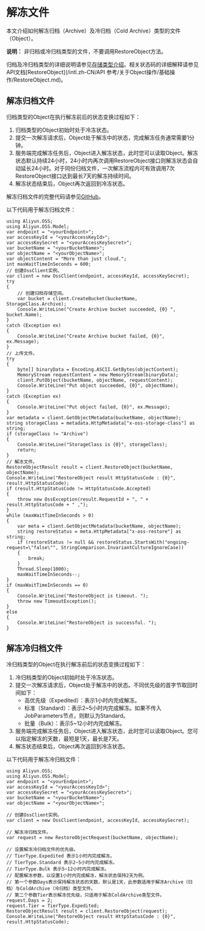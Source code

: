 # 解冻文件

本文介绍如何解冻归档（Archive）及冷归档（Cold Archive）类型的文件（Object）。

**说明：** 非归档或冷归档类型的文件，不要调用RestoreObject方法。

归档及冷归档类型的详细说明请参见[存储类型介绍](/intl.zh-CN/开发指南/存储类型/存储类型介绍.md)。相关状态码的详细解释请参见API文档[RestoreObject](/intl.zh-CN/API 参考/关于Object操作/基础操作/RestoreObject.md)。

## 解冻归档文件

归档类型的Object在执行解冻前后的状态变换过程如下：

1.  归档类型的Object初始时处于冷冻状态。
2.  提交一次解冻请求后，Object处于解冻中的状态，完成解冻任务通常需要1分钟。
3.  服务端完成解冻任务后，Object进入解冻状态，此时您可以读取Object。解冻状态默认持续24小时，24小时内再次调用RestoreObject接口则解冻状态会自动延长24小时。对于同份归档文件，一次解冻流程内可有效调用7次RestoreObject接口达到最长7天的解冻持续时间。
4.  解冻状态结束后，Object再次返回到冷冻状态。

解冻归档文件的完整代码请参见[GitHub](https://github.com/aliyun/aliyun-oss-csharp-sdk/blob/master/samples/Samples/RestoreArchiveObjectSample.cs)。

以下代码用于解冻归档文件：

```
using Aliyun.OSS;
using Aliyun.OSS.Model;
var endpoint = "<yourEndpoint>";
var accessKeyId = "<yourAccessKeyId>";
var accessKeySecret = "<yourAccessKeySecret>";
var bucketName = "<yourBucketName>";
var objectName = "<yourObjectName>";
var objectContent = "More than just cloud.";
int maxWaitTimeInSeconds = 600;
// 创建OssClient实例。
var client = new OssClient(endpoint, accessKeyId, accessKeySecret);
try
{
    // 创建归档存储空间。
    var bucket = client.CreateBucket(bucketName, StorageClass.Archive);
    Console.WriteLine("Create Archive bucket succeeded, {0} ", bucket.Name);
}
catch (Exception ex)
{
    Console.WriteLine("Create Archive bucket failed, {0}", ex.Message);
}
// 上传文件。
try
{
    byte[] binaryData = Encoding.ASCII.GetBytes(objectContent);
    MemoryStream requestContent = new MemoryStream(binaryData);
    client.PutObject(bucketName, objectName, requestContent);
    Console.WriteLine("Put object succeeded, {0}", objectName);
}
catch (Exception ex)
{
    Console.WriteLine("Put object failed, {0}", ex.Message);
}
var metadata = client.GetObjectMetadata(bucketName, objectName);
string storageClass = metadata.HttpMetadata["x-oss-storage-class"] as string;
if (storageClass != "Archive")
{
    Console.WriteLine("StorageClass is {0}", storageClass);
    return;
}
// 解冻文件。
RestoreObjectResult result = client.RestoreObject(bucketName, objectName);
Console.WriteLine("RestoreObject result HttpStatusCode : {0}", result.HttpStatusCode);
if (result.HttpStatusCode != HttpStatusCode.Accepted)
{
    throw new OssException(result.RequestId + ", " + result.HttpStatusCode + " ,");
}
while (maxWaitTimeInSeconds > 0)
{
    var meta = client.GetObjectMetadata(bucketName, objectName);
    string restoreStatus = meta.HttpMetadata["x-oss-restore"] as string;
    if (restoreStatus != null && restoreStatus.StartsWith("ongoing-request=\"false\"", StringComparison.InvariantCultureIgnoreCase))
    {
        break;
    }
    Thread.Sleep(1000);
    maxWaitTimeInSeconds--;
}
if (maxWaitTimeInSeconds == 0)
{
    Console.WriteLine("RestoreObject is timeout. ");
    throw new TimeoutException();
}
else
{
    Console.WriteLine("RestoreObject is successful. ");
}
```

## 解冻冷归档文件

冷归档类型的Object在执行解冻前后的状态变换过程如下：

1.  冷归档类型的Object初始时处于冷冻状态。
2.  提交一次解冻请求后，Object处于解冻中的状态。不同优先级的首字节取回时间如下：
    -   高优先级（Expedited）：表示1小时内完成解冻。
    -   标准（Standard）：表示2~5小时内完成解冻。如果不传入JobParameters节点，则默认为Standard。
    -   批量（Bulk）：表示5~12小时内完成解冻。
3.  服务端完成解冻任务后，Object进入解冻状态，此时您可以读取Object。您可以指定解冻的天数，最短是1天，最长是7天。
4.  解冻状态结束后，Object再次返回到冷冻状态。

以下代码用于解冻冷归档文件：

```
using Aliyun.OSS;
using Aliyun.OSS.Model;
var endpoint = "<yourEndpoint>";
var accessKeyId = "<yourAccessKeyId>";
var accessKeySecret = "<yourAccessKeySecret>";
var bucketName = "<yourBucketName>";
var objectName = "<yourObjectName>";

// 创建OssClient实例。
var client = new OssClient(endpoint, accessKeyId, accessKeySecret);

// 解冻冷归档文件。
var request = new RestoreObjectRequest(bucketName, objectName);

// 设置解冻冷归档文件的优先级。
// TierType.Expedited 表示1小时内完成解冻。
// TierType.Standard 表示2~5小时内完成解冻。
// TierType.Bulk 表示5~12小时内完成解冻。
// 配置解冻参数，以设置1小时内完成解冻，解冻状态保持2天为例。
// 第一个参数Days表示保持解冻状态的天数，默认是1天，此参数适用于解冻Archive（归档）与ColdArchive（冷归档）类型文件。
// 第二个参数Tier表示解冻优先级，只适用于解冻ColdArchive类型文件。
request.Days = 2;
request.Tier = TierType.Expedited;
RestoreObjectResult result = client.RestoreObject(request);
Console.WriteLine("RestoreObject result HttpStatusCode : {0}", result.HttpStatusCode);
```

